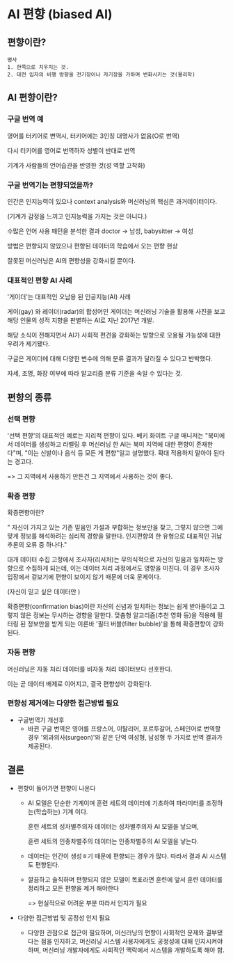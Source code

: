 # AI 편향 (biased AI)

## 편향이란?

```
명사
1. 한쪽으로 치우치는 것.
2. 대전 입자의 비행 방향을 전기장이나 자기장을 가하며 변화시키는 것(물리학)
```



## AI 편향이란?

### 구글 번역 예

 영어를 터키어로 변역시, 터키어에는 3인칭 대명사가 없음(O로 번역)

다시 터키어를 영어로 번역하자 성별이 반대로 번역

기계가 사람들의 언어습관을 반영한 것(성 역할 고착화)



### 구글 번역기는 편향되었을까?

인간은 인지능력이 있으나 context analysis와 머신러닝의 핵심은 과거데이터이다.

(기계가 감정을 느끼고 인지능력을 가지는 것은 아니다.)



수많은 언어 사용 패턴을 분석한 결과  doctor -> 남성, babysitter -> 여성

방법은 편향되지 않았으나 편향된 데이터의 학습에서 오는 편향 현상



잘못된 머신러닝은 AI의 편향성을 강화시킬 뿐이다.



### 대표적인 편향 AI 사례

'게이더'는 대표적인 오남용 된 인공지능(AI) 사례



게이(gay) 와 레이더(radar)의 합성어인 게이더는 머신러닝 기술을 활용해 사진을 보고 해당 인물의 성적 지향을 판별하는 AI로 지난 2017년 개발.



해당 소식이 전해지면서 AI가 사회적 편견을 강화하는 방향으로 오용될 가능성에 대한 우려가 제기됐다.

구글은 게이더에 대해 다양한 변수에 의해 분류 결과가 달라질 수 있다고 반박했다.

자세, 조명, 화장 여부에 따라 알고리즘 분류 기준을 속일 수 있다는 것.



## 편향의 종류

### 선택 편향

'선택 편향'의 대표적인 예로는 지리적 편향이 있다. 베키 화이트 구글 매니저는 "북미에서 데이터를 생성하고 라벨링 후 머신러닝 한 AI는 북미 지역에 대한 편향이 존재한다"며, "이는 신발이나 음식 등 모든 게 편향"일고 설명했다. 확대 적용하지 말아야 된다는 경고다.

=> 그 지역에서 사용하기 만든건 그 지역에서 사용하는 것이 좋다.



### 확증 편향

확증편향이란?

" 자신이 가지고 있는 기존 믿음인 가설과 부합하는 정보만을 찾고, 그렇지 않으면 그에 맞게 정보를 해석하려는 심리적 경향을 말한다. 인지편향의 한 유형으로 대표적인 귀납 추론의 오류 중 하나다."



대개 데이터 수집 고정에서 조사자(리서처)는 무의식적으로 자신의 믿음과 일치하는 방향으로 수집하게 되는데, 이는 데이터 처리 과정에서도 영향을 미친다. 이 경우 조사자 입장에서 겉보기에 편향이 보이지 않기 때문에 더욱 문제이다.

(자신이 믿고 싶은 데이터만 )



확증편향(confirmation bias)이란 자신의 신념과 일치하는 정보는 쉽게 받아들이고 그렇지 않은 정보는 무시하는 경향을 말한다. 맞춤형 알고리즘(추천 영화 등)을 적용해 필터링 된 정보만을 받게 되는 이른바 '필터 버블(filter bubble)'을 통해 확증편향이 강화된다.



### 자동 편향

 머신러닝은 자동 처리 데이터를 비자동 처리 데이터보다 선호한다.

이는 곧 데이터 배제로 이어지고,  결국 편향성이 강화된다.





### 편향성 제거에는 다양한 접근방법 필요

- 구글번역기 개선후
  - 바뀐 구글 번역은 영어를 프랑스어, 이탈리어, 포르투갈어, 스페인어로 번역할 경우 '외과의사(surgeon)'와 같은 단억 여성형, 남성형 두 가지로 번역 결과가 제공된다.

## 결론

- 편향이 들어가면 편향이 나온다
  - AI 모델은 단순한 기계이며 훈련 세트의 데이터에 기초하여 파라미터를 조정하는(학습하는) 기계 이다.
  
    훈련 세트의 성차별주의자 데이터는 성차별주의자 AI 모델을 낳으며, 
  
    훈련 세트의 인종차별주의 데이터는 인종차별주의 AI 모델을 낳는다.
  
  - 데이터는 인간이 생성ㅎ기 때문에 편향되는 경우가 많다. 따라서 결과 AI 시스템도 편향된다.
  
  - 깔끔하고 솔직하며 편향되지 않은 모델이 목표라면 훈련에 앞서 훈련 데이터를 정리하고 모든 편향을 제거 해야한다
  
    => 현실적으로 어려운 부분 따라서 인지가 필요
- 다양한 접근방법 및 공정성 인지 필요
  
  - 다양한 관점으로 접근이 필요하며, 머신러닝의 편향이 사회적인 문제와 결부됐다는 점을 인지하고, 머신러닝 시스템 사용자에게도 공정성에 대해 인지시켜야 하며, 머신러닝 개발자에게도 사회적인 맥락에서 시스템을 개발하도록 해야 함.